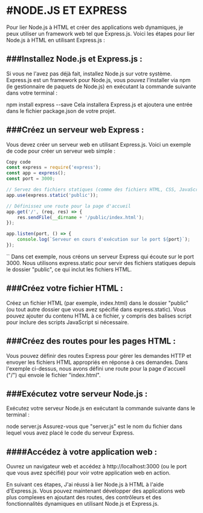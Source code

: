 # #NODE.JS ET EXPRESS

Pour lier Node.js à HTML et créer des applications web dynamiques,
je peux utiliser un framework web tel que Express.js.
Voici les étapes pour lier Node.js à HTML en utilisant Express.js :

## ###Installez Node.js et Express.js :

Si vous ne l'avez pas déjà fait,
installez Node.js sur votre système.
Express.js est un framework pour Node.js,
vous pouvez l'installer via npm
(le gestionnaire de paquets de Node.js)
en exécutant la commande suivante dans votre terminal :

npm install express --save
Cela installera Express.js et ajoutera une entrée dans le fichier package.json de votre projet.

## ###Créez un serveur web Express :

Vous devez créer un serveur web en utilisant Express.js.
Voici un exemple de code pour créer un serveur web simple :

```javascript
Copy code
const express = require('express');
const app = express();
const port = 3000;

// Servez des fichiers statiques (comme des fichiers HTML, CSS, JavaScript, etc.)
app.use(express.static('public'));

// Définissez une route pour la page d'accueil
app.get('/', (req, res) => {
    res.sendFile(__dirname + '/public/index.html');
});

app.listen(port, () => {
    console.log(`Serveur en cours d'exécution sur le port ${port}`);
});
```

``
Dans cet exemple, nous créons un serveur Express qui écoute sur le port 3000.
Nous utilisons express.static pour servir des fichiers statiques depuis le dossier "public",
ce qui inclut les fichiers HTML.

## ###Créez votre fichier HTML :

Créez un fichier HTML (par exemple, index.html) dans le dossier "public"
(ou tout autre dossier que vous avez spécifié dans express.static).
Vous pouvez ajouter du contenu HTML à ce fichier,
y compris des balises script pour inclure des scripts JavaScript si nécessaire.

## ###Créez des routes pour les pages HTML :

Vous pouvez définir des routes Express pour gérer les demandes HTTP
et envoyer les fichiers HTML appropriés en réponse à ces demandes.
Dans l'exemple ci-dessus,
nous avons défini une route pour la page d'accueil ("/") qui envoie le fichier "index.html".

## ###Exécutez votre serveur Node.js :

Exécutez votre serveur Node.js en exécutant la commande suivante dans le terminal :

node server.js
Assurez-vous que "server.js" est le nom du fichier dans lequel vous avez placé le code du serveur Express.

## ####Accédez à votre application web :

Ouvrez un navigateur web et accédez à http://localhost:3000
(ou le port que vous avez spécifié) pour voir votre application web en action.

En suivant ces étapes, J'ai réussi à lier Node.js à HTML à l'aide d'Express.js.
Vous pouvez maintenant développer des applications web plus complexes en ajoutant des routes,
des contrôleurs et des fonctionnalités dynamiques en utilisant Node.js et Express.js.
